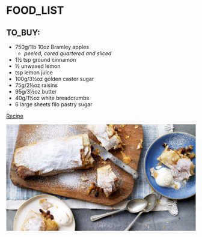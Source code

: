 #  FOOD_LIST
##  TO_BUY:

* 750g/1lb 10oz Bramley apples
  - *peeled, cored quartered and sliced*
* 1½ tsp ground cinnamon
* ½ unwaxed lemon
* tsp lemon juice
* 100g/3½oz golden caster sugar
* 75g/2½oz raisins
* 95g/3½oz butter
* 40g/1½oz white breadcrumbs
* 6 large sheets filo pastry
sugar

[Recipe](https://www.bbc.co.uk/food/recipes/apple_strudel_24124)

![apple_strudel](apple_strudel_24124_16x9.JPG)

